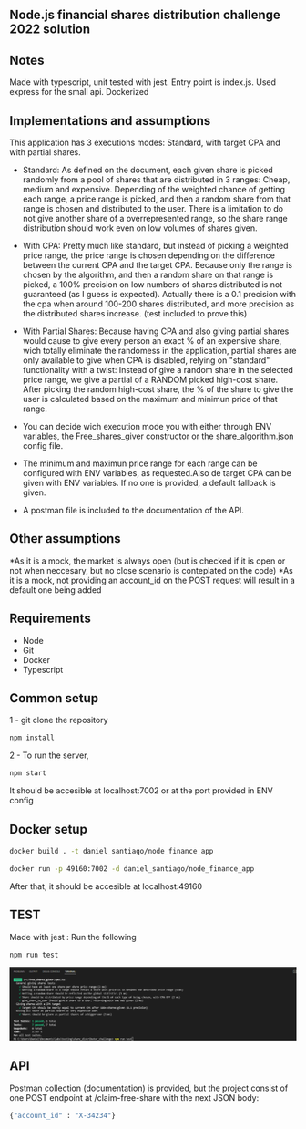 ## Node.js financial shares distribution challenge 2022 solution

## Notes

Made with typescript, unit tested with jest. 
Entry point is index.js. 
Used express for the small api.
Dockerized

## Implementations and assumptions

This application has 3 executions modes: Standard, with target CPA and with partial shares.

* Standard: As defined on the document, each given share is picked randomly from a pool of shares that are distributed in 3 ranges: Cheap, medium and expensive. Depending of the weighted chance of getting each range, a price range is picked, and then a random share from that range is chosen and distributed to the user. There is a limitation to do not give another share of a overrepresented range, so the share range distribution should work even on low volumes of shares given.

* With CPA: Pretty much like standard, but instead of picking a weighted price range, the price range is chosen depending on the difference between the current CPA and the target CPA. Because only the range is chosen by the algorithm, and then a random share on that range is picked, a 100% precision on low numbers of shares distributed is not guaranteed (as I guess is expected). Actually there is a 0.1 precision with the cpa when around 100-200 shares distributed, and more precision as the distributed shares increase. (test included to prove this)

* With Partial Shares: Because having CPA and also giving partial shares would cause to give every person an exact % of an expensive share, wich totally eliminate the randomess in the application, partial shares are only available to give when CPA is disabled, relying on "standard" functionality with a twist: Instead of give a random share in the selected price range, we give a partial of a RANDOM picked high-cost share. After picking the random high-cost share, the % of the share to give the user is calculated based on the maximum and minimun price of that range.

* You can decide wich execution mode you with either through ENV variables, the Free_shares_giver constructor or the share_algorithm.json config file.

* The minimum and maximun price range for each range can be configured with ENV variables, as requested.Also de target CPA can be given with ENV variables. If no one is provided, a default fallback is given.
* A postman file is included to the documentation of the API.

## Other assumptions
 *As it is a mock, the market is always open (but is checked if it is open or not when neccesary, but no close scenario is conteplated on the code)
 *As it is a mock, not providing an account_id on the POST request will result in a default one being added

## Requirements

* Node
* Git
* Docker
* Typescript

## Common setup

1 - git clone the repository
```bash
npm install
```

2 - To run the server,

```bash
npm start
```

It should be accesible at localhost:7002 or at the port provided in ENV config

## Docker setup 
```bash
docker build . -t daniel_santiago/node_finance_app
```
```bash
docker run -p 49160:7002 -d daniel_santiago/node_finance_app
```

After that, it should be accesible at localhost:49160
## TEST
Made with jest : Run the following
```bash
npm run test
```
![Alt text](./unit_tests.gif?raw=true "Optional Title")

## API

Postman collection (documentation) is provided, but the project consist of one POST endpoint at /claim-free-share with the next JSON body: 
```bash
{"account_id" : "X-34234"}
```




